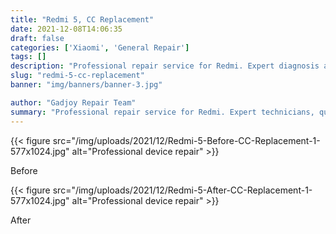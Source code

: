 ```yaml
---
title: "Redmi 5, CC Replacement"
date: 2021-12-08T14:06:35
draft: false
categories: ['Xiaomi', 'General Repair']
tags: []
description: "Professional repair service for Redmi. Expert diagnosis and quality repairs in Bangalore."
slug: "redmi-5-cc-replacement"
banner: "img/banners/banner-3.jpg"

author: "Gadjoy Repair Team"
summary: "Professional repair service for Redmi. Expert technicians, quality parts, warranty included."
---
```


{{< figure src="/img/uploads/2021/12/Redmi-5-Before-CC-Replacement-1-577x1024.jpg" alt="Professional device repair" >}}

Before

{{< figure src="/img/uploads/2021/12/Redmi-5-After-CC-Replacement-1-577x1024.jpg" alt="Professional device repair" >}}

After